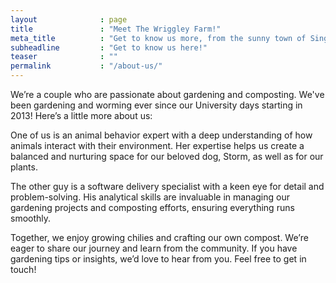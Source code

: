 ```yaml
---
layout              : page
title               : "Meet The Wriggley Farm!"
meta_title          : "Get to know us more, from the sunny town of Singapore!"
subheadline         : "Get to know us here!"
teaser              : ""
permalink           : "/about-us/"
---
```


We’re a couple who are passionate about gardening and composting. We've been gardening and worming ever since our University days starting in 2013! Here’s a little more about us:

One of us is an animal behavior expert with a deep understanding of how animals interact with their environment. Her expertise helps us create a balanced and nurturing space for our beloved dog, Storm, as well as for our plants.

The other guy is a software delivery specialist with a keen eye for detail and problem-solving. His analytical skills are invaluable in managing our gardening projects and composting efforts, ensuring everything runs smoothly.

Together, we enjoy growing chilies and crafting our own compost. We’re eager to share our journey and learn from the community. If you have gardening tips or insights, we’d love to hear from you. Feel free to get in touch!